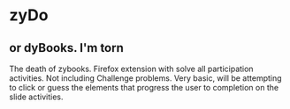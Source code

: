 # zyDo 
## or dyBooks. I'm torn
The death of zybooks. Firefox extension with solve all participation activities. Not including Challenge problems.
Very basic, will be attempting to click or guess the elements that progress the user to completion on the slide activities.

